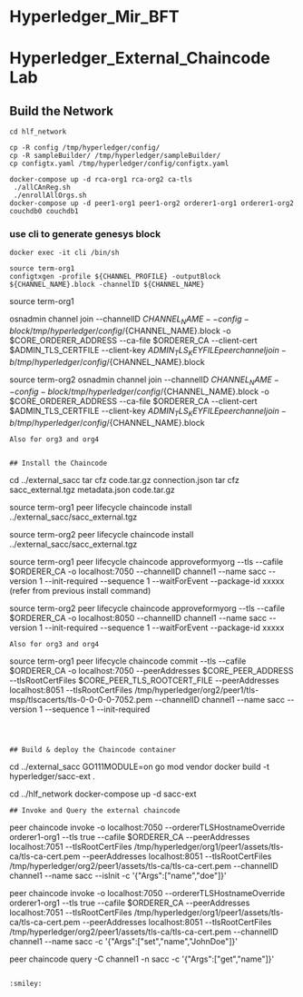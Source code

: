 # Hyperledger_Mir_BFT



# Hyperledger_External_Chaincode Lab
## Build the Network
```script
cd hlf_network

cp -R config /tmp/hyperledger/config/
cp -R sampleBuilder/ /tmp/hyperledger/sampleBuilder/
cp configtx.yaml /tmp/hyperledger/config/configtx.yaml

docker-compose up -d rca-org1 rca-org2 ca-tls
 ./allCAnReg.sh
 ./enrollAllOrgs.sh
docker-compose up -d peer1-org1 peer1-org2 orderer1-org1 orderer1-org2 couchdb0 couchdb1
```

### use cli to generate genesys block

```script
docker exec -it cli /bin/sh

source term-org1
configtxgen -profile ${CHANNEL_PROFILE} -outputBlock ${CHANNEL_NAME}.block -channelID ${CHANNEL_NAME}
```
source term-org1

osnadmin channel join --channelID ${CHANNEL_NAME} --config-block /tmp/hyperledger/config/${CHANNEL_NAME}.block -o $CORE_ORDERER_ADDRESS --ca-file $ORDERER_CA --client-cert $ADMIN_TLS_CERTFILE  --client-key $ADMIN_TLS_KEYFILE
peer channel join -b /tmp/hyperledger/config/${CHANNEL_NAME}.block

source term-org2
osnadmin channel join --channelID ${CHANNEL_NAME} --config-block /tmp/hyperledger/config/${CHANNEL_NAME}.block -o $CORE_ORDERER_ADDRESS --ca-file $ORDERER_CA --client-cert $ADMIN_TLS_CERTFILE  --client-key $ADMIN_TLS_KEYFILE
peer channel join -b /tmp/hyperledger/config/${CHANNEL_NAME}.block
```
Also for org3 and org4


## Install the Chaincode
```
cd ../external_sacc
tar cfz code.tar.gz connection.json
tar cfz sacc_external.tgz metadata.json code.tar.gz

source term-org1
peer lifecycle chaincode install ../external_sacc/sacc_external.tgz

source term-org2
peer lifecycle chaincode install ../external_sacc/sacc_external.tgz

source term-org1
peer lifecycle chaincode approveformyorg --tls --cafile $ORDERER_CA -o localhost:7050 --channelID channel1 --name sacc --version 1 --init-required --sequence 1 --waitForEvent --package-id xxxxx (refer from previous install command)

source term-org2
peer lifecycle chaincode approveformyorg --tls --cafile $ORDERER_CA -o localhost:8050 --channelID channel1 --name sacc --version 1 --init-required --sequence 1 --waitForEvent --package-id xxxxx
```
Also for org3 and org4

```
source term-org1
peer lifecycle chaincode commit --tls --cafile $ORDERER_CA -o localhost:7050 --peerAddresses $CORE_PEER_ADDRESS --tlsRootCertFiles $CORE_PEER_TLS_ROOTCERT_FILE --peerAddresses localhost:8051 --tlsRootCertFiles /tmp/hyperledger/org2/peer1/tls-msp/tlscacerts/tls-0-0-0-0-7052.pem --channelID channel1 --name sacc --version 1 --sequence 1 --init-required
```



## Build & deploy the Chaincode container
```
cd ../external_sacc
GO111MODULE=on go mod vendor
docker build -t hyperledger/sacc-ext .

cd ../hlf_network
docker-compose up -d sacc-ext
```
## Invoke and Query the external chaincode
```
peer chaincode invoke -o localhost:7050 --ordererTLSHostnameOverride orderer1-org1 --tls true --cafile $ORDERER_CA --peerAddresses localhost:7051 --tlsRootCertFiles /tmp/hyperledger/org1/peer1/assets/tls-ca/tls-ca-cert.pem --peerAddresses localhost:8051 --tlsRootCertFiles /tmp/hyperledger/org2/peer1/assets/tls-ca/tls-ca-cert.pem --channelID channel1 --name sacc --isInit -c '{"Args":["name","doe"]}'

peer chaincode invoke -o localhost:7050 --ordererTLSHostnameOverride orderer1-org1 --tls true --cafile $ORDERER_CA --peerAddresses localhost:7051 --tlsRootCertFiles /tmp/hyperledger/org1/peer1/assets/tls-ca/tls-ca-cert.pem --peerAddresses localhost:8051 --tlsRootCertFiles /tmp/hyperledger/org2/peer1/assets/tls-ca/tls-ca-cert.pem --channelID channel1 --name sacc -c '{"Args":["set","name","JohnDoe"]}'

peer chaincode query -C channel1 -n sacc -c '{"Args":["get","name"]}'
```

:smiley:
